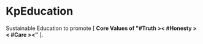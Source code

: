 # KpEducation

Sustainable Education to promote [ <b>Core Values of "#Truth &gt;&lt; #Honesty &gt;&lt; #Care &gt;&lt;"</b> ].
